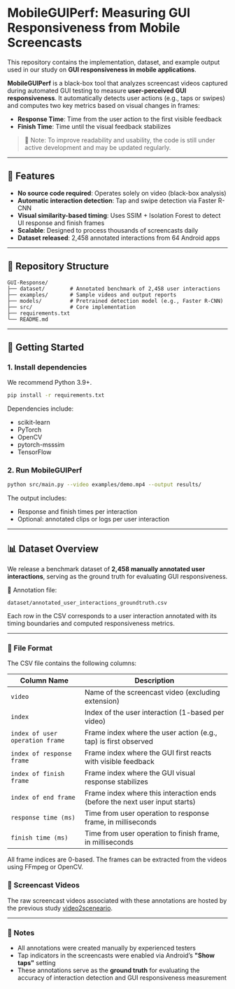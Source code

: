 # MobileGUIPerf: Measuring GUI Responsiveness from Mobile Screencasts

This repository contains the implementation, dataset, and example output used in our study on **GUI responsiveness in mobile applications**.

**MobileGUIPerf** is a black-box tool that analyzes screencast videos captured during automated GUI testing to measure **user-perceived GUI responsiveness**. It automatically detects user actions (e.g., taps or swipes) and computes two key metrics based on visual changes in frames:

- **Response Time**: Time from the user action to the first visible feedback
- **Finish Time**: Time until the visual feedback stabilizes

> 🔧 Note: To improve readability and usability, the code is still under active development and may be updated regularly.
---

## 🎯 Features

- **No source code required**: Operates solely on video (black-box analysis)
- **Automatic interaction detection**: Tap and swipe detection via Faster R-CNN
- **Visual similarity-based timing**: Uses SSIM + Isolation Forest to detect UI response and finish frames
- **Scalable**: Designed to process thousands of screencasts daily
- **Dataset released**: 2,458 annotated interactions from 64 Android apps

---

## 📂 Repository Structure

```text
GUI-Response/
├── dataset/        # Annotated benchmark of 2,458 user interactions
├── examples/       # Sample videos and output reports
├── models/         # Pretrained detection model (e.g., Faster R-CNN)
├── src/            # Core implementation
├── requirements.txt
└── README.md
```

---

## 🚀 Getting Started

### 1. Install dependencies

We recommend Python 3.9+.

```bash
pip install -r requirements.txt
```

Dependencies include:
- scikit-learn
- PyTorch
- OpenCV
- pytorch-msssim
- TensorFlow

### 2. Run MobileGUIPerf

```bash
python src/main.py --video examples/demo.mp4 --output results/
```

The output includes:
- Response and finish times per interaction
- Optional: annotated clips or logs per user interaction

---

## 📊 Dataset Overview

We release a benchmark dataset of **2,458 manually annotated user interactions**, serving as the ground truth for evaluating GUI responsiveness.

📁 Annotation file:
```text
dataset/annotated_user_interactions_groundtruth.csv
```

Each row in the CSV corresponds to a user interaction annotated with its timing boundaries and computed responsiveness metrics.

---

### 📄 File Format

The CSV file contains the following columns:

| Column Name                      | Description                                                                 |
|----------------------------------|-----------------------------------------------------------------------------|
| `video`                          | Name of the screencast video (excluding extension)                          |
| `index`                          | Index of the user interaction (1-based per video)                           |
| `index of user operation frame`  | Frame index where the user action (e.g., tap) is first observed             |
| `index of response frame`        | Frame index where the GUI first reacts with visible feedback                |
| `index of finish frame`          | Frame index where the GUI visual response stabilizes                        |
| `index of end frame`             | Frame index where this interaction ends (before the next user input starts) |
| `response time (ms)`             | Time from user operation to response frame, in milliseconds                 |
| `finish time (ms)`               | Time from user operation to finish frame, in milliseconds                   |

All frame indices are 0-based. The frames can be extracted from the videos using FFmpeg or OpenCV.


### 🔗 Screencast Videos

The raw screencast videos associated with these annotations are hosted by the previous study [video2sceneario](https://sites.google.com/view/video2sceneario/home).

---

### 📌 Notes

- All annotations were created manually by experienced testers
- Tap indicators in the screencasts were enabled via Android’s **"Show taps"** setting
- These annotations serve as the **ground truth** for evaluating the accuracy of interaction detection and GUI responsiveness measurement



